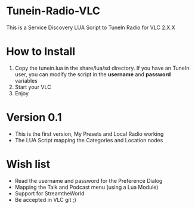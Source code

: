 Tunein-Radio-VLC
================

This is a Service Discovery LUA Script to TuneIn Radio for VLC 2.X.X

How to Install
==============

1. Copy the tunein.lua in the share/lua/sd directory. If you have an TuneIn user, you can modify the script in the __username__ and __password__ variables
2. Start your VLC 
3. Enjoy

Version 0.1
===========

* This is the first version, My Presets and Local Radio working
* The LUA Script mapping the Categories and Location nodes

Wish list
=========
* Read the username and password for the Preference Dialog
* Mapping the Talk and Podcast menu (using a Lua Module)
* Support for StreamtheWorld
* Be accepted in VLC git ;)